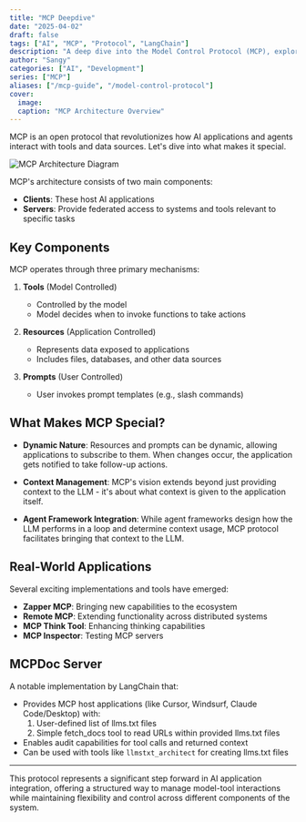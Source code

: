 ```yaml
---
title: "MCP Deepdive"
date: "2025-04-02"
draft: false
tags: ["AI", "MCP", "Protocol", "LangChain"]
description: "A deep dive into the Model Control Protocol (MCP), exploring its architecture, key components, and real-world applications"
author: "Sangy"
categories: ["AI", "Development"]
series: ["MCP"]
aliases: ["/mcp-guide", "/model-control-protocol"]
cover:
  image: 
  caption: "MCP Architecture Overview"
---
```


MCP is an open protocol that revolutionizes how AI applications and agents interact with tools and data sources. Let's dive into what makes it special.

![MCP Architecture Diagram](/images/mcp-deep-dive.png)

MCP's architecture consists of two main components:
- **Clients**: These host AI applications
- **Servers**: Provide federated access to systems and tools relevant to specific tasks

## Key Components

MCP operates through three primary mechanisms:

1. **Tools** (Model Controlled)
   - Controlled by the model
   - Model decides when to invoke functions to take actions

2. **Resources** (Application Controlled)
   - Represents data exposed to applications
   - Includes files, databases, and other data sources

3. **Prompts** (User Controlled)
   - User invokes prompt templates (e.g., slash commands)

## What Makes MCP Special?

- **Dynamic Nature**: Resources and prompts can be dynamic, allowing applications to subscribe to them. When changes occur, the application gets notified to take follow-up actions.

- **Context Management**: MCP's vision extends beyond just providing context to the LLM - it's about what context is given to the application itself.

- **Agent Framework Integration**: While agent frameworks design how the LLM performs in a loop and determine context usage, MCP protocol facilitates bringing that context to the LLM.

## Real-World Applications

Several exciting implementations and tools have emerged:

- **Zapper MCP**: Bringing new capabilities to the ecosystem
- **Remote MCP**: Extending functionality across distributed systems
- **MCP Think Tool**: Enhancing thinking capabilities
- **MCP Inspector**: Testing MCP servers

## MCPDoc Server

A notable implementation by LangChain that:
- Provides MCP host applications (like Cursor, Windsurf, Claude Code/Desktop) with:
  1. User-defined list of llms.txt files
  2. Simple fetch_docs tool to read URLs within provided llms.txt files
- Enables audit capabilities for tool calls and returned context
- Can be used with tools like `llmstxt_architect` for creating llms.txt files

---

This protocol represents a significant step forward in AI application integration, offering a structured way to manage model-tool interactions while maintaining flexibility and control across different components of the system. 